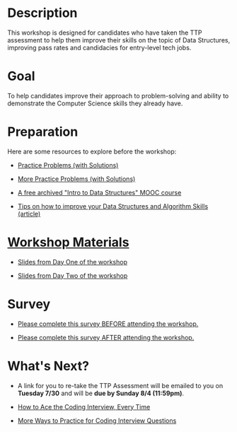 # Description

This workshop is designed for candidates who have taken the TTP assessment to help them improve their skills on the topic of Data Structures, improving pass rates and candidacies for entry-level tech jobs.


# Goal

To help candidates improve their approach to problem-solving and ability to demonstrate the Computer Science skills they already have.


# Preparation

Here are some resources to explore before the workshop:

* <a href="https://github.com/NYC-TTP/algorithms_and_data_structures/blob/master/README.md">Practice Problems (with Solutions)
  
* <a href="https://github.com/NYC-TTP/Data-Structures-Algorithms/blob/master/README.md">More Practice Problems (with Solutions)
  
* <a href="https://www.edx.org/course/introduction-to-data-structures">A free archived "Intro to Data Structures" MOOC course</a>

* <a href="https://medium.com/@fabianterh/how-to-improve-your-data-structures-algorithms-and-problem-solving-skills-af50971cba60">Tips on how to improve your Data Structures and Algorithm Skills (article)


# Workshop Materials

* <a href="https://drive.google.com/file/d/1WFqf5Gq5T7S_e-vKp_Nkzdy9MDanYYqf/view?usp=sharing">Slides from Day One of the workshop</a>

* <a href="https://drive.google.com/file/d/1PVbJDV75vJ7I8OtGux5EoBCkitvathdw/view?usp=sharing">Slides from Day Two of the workshop</a>


# Survey

* <a href="https://docs.google.com/forms/d/1tbpk3ea93bua-zKpCUCHQYk-CmaPkXvDzpGvbP1NqG0/edit?usp=sharing">Please complete this survey BEFORE attending the workshop.</a>

* <a href="https://forms.gle/Gg9MajoFwkHci6176">Please complete this survey AFTER attending the workshop.</a>


# What's Next?

* A link for you to re-take the TTP Assessment will be emailed to you on <b>Tuesday 7/30</b> and will be <b>due by Sunday 8/4 (11:59pm)</b>.

* <a href="https://medium.com/@nick.ciubotariu/ace-the-coding-interview-every-time-d169ce1fd3fc">How to Ace the Coding Interview, Every Time </a>

* <a href="https://www.pluralsight.com/blog/career/5-ways-practice-coding-interview">More Ways to Practice for Coding Interview Questions</a>
